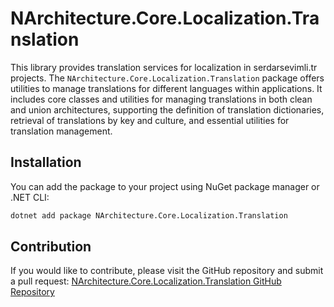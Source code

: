# NArchitecture.Core.Localization.Translation

This library provides translation services for localization in serdarsevimli.tr projects. The `NArchitecture.Core.Localization.Translation` package offers utilities to manage translations for different languages within applications. It includes core classes and utilities for managing translations in both clean and union architectures, supporting the definition of translation dictionaries, retrieval of translations by key and culture, and essential utilities for translation management.

## Installation

You can add the package to your project using NuGet package manager or .NET CLI:

```bash
dotnet add package NArchitecture.Core.Localization.Translation
```

## Contribution

If you would like to contribute, please visit the GitHub repository and submit a pull request: [NArchitecture.Core.Localization.Translation GitHub Repository](https://github.com/srdrsvml1986/NArchitectureTemplate)
